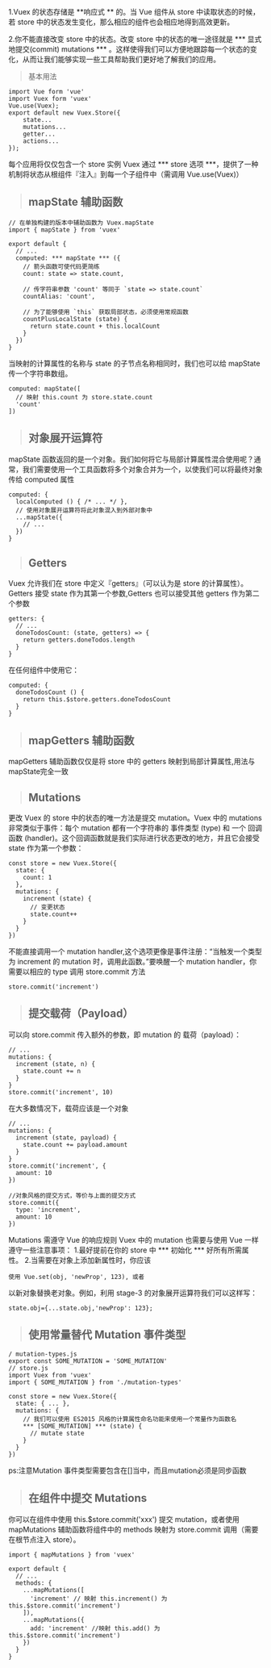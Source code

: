 1.Vuex 的状态存储是 **响应式 ** 的。当 Vue 组件从 store 中读取状态的时候，若 store 中的状态发生变化，那么相应的组件也会相应地得到高效更新。

2.你不能直接改变 store 中的状态。改变 store 中的状态的唯一途径就是 *** 显式地提交(commit) mutations *** 。这样使得我们可以方便地跟踪每一个状态的变化，从而让我们能够实现一些工具帮助我们更好地了解我们的应用。
>基本用法
>
	import Vue form 'vue'
	import Vuex form 'vuex'
	Vue.use(Vuex);
	export default new Vuex.Store({
		state...
		mutations...
		getter...
		actions...
	});

每个应用将仅仅包含一个 store 实例
Vuex 通过 *** store 选项 ***，提供了一种机制将状态从根组件『注入』到每一个子组件中（需调用 Vue.use(Vuex)）
>
> ## mapState 辅助函数
>
	// 在单独构建的版本中辅助函数为 Vuex.mapState
	import { mapState } from 'vuex'

	export default {
	  // ...
	  computed: *** mapState *** ({
	    // 箭头函数可使代码更简练
	    count: state => state.count,

	    // 传字符串参数 'count' 等同于 `state => state.count`
	    countAlias: 'count',

	    // 为了能够使用 `this` 获取局部状态，必须使用常规函数
	    countPlusLocalState (state) {
	      return state.count + this.localCount
	    }
	  })
	}
>
当映射的计算属性的名称与 state 的子节点名称相同时，我们也可以给 mapState 传一个字符串数组。
>
>
	computed: mapState([
	  // 映射 this.count 为 store.state.count
	  'count'
	])
>
> ## 对象展开运算符
mapState 函数返回的是一个对象。我们如何将它与局部计算属性混合使用呢？通常，我们需要使用一个工具函数将多个对象合并为一个，以使我们可以将最终对象传给 computed 属性
>
	computed: {
	  localComputed () { /* ... */ },
	  // 使用对象展开运算符将此对象混入到外部对象中
	  ...mapState({
	    // ...
	  })
	}
>	
> ## Getters
Vuex 允许我们在 store 中定义『getters』（可以认为是 store 的计算属性）。Getters 接受 state 作为其第一个参数,Getters 也可以接受其他 getters 作为第二个参数
>
	getters: {
	  // ...
	  doneTodosCount: (state, getters) => {
	    return getters.doneTodos.length
	  }
	}
在任何组件中使用它：
>
	computed: {
	  doneTodosCount () {
	    return this.$store.getters.doneTodosCount
	  }
	}
> ## mapGetters 辅助函数
mapGetters 辅助函数仅仅是将 store 中的 getters 映射到局部计算属性,用法与mapState完全一致
> ## Mutations
更改 Vuex 的 store 中的状态的唯一方法是提交 mutation。Vuex 中的 mutations 非常类似于事件：每个 mutation 都有一个字符串的 事件类型 (type) 和 一个 回调函数 (handler)。这个回调函数就是我们实际进行状态更改的地方，并且它会接受 state 作为第一个参数：
>
	const store = new Vuex.Store({
	  state: {
	    count: 1
	  },
	  mutations: {
	    increment (state) {
	      // 变更状态
	      state.count++
	    }
	  }
	})

不能直接调用一个 mutation handler,这个选项更像是事件注册：“当触发一个类型为 increment 的 mutation 时，调用此函数。”要唤醒一个 mutation handler，你需要以相应的 type 调用 store.commit 方法
>
	store.commit('increment')
> ## 提交载荷（Payload）
可以向 store.commit 传入额外的参数，即 mutation 的 载荷（payload）：
>
	// ...
	mutations: {
	  increment (state, n) {
	    state.count += n
	  }
	}
	store.commit('increment', 10)
在大多数情况下，载荷应该是一个对象
>
	// ...
	mutations: {
	  increment (state, payload) {
	    state.count += payload.amount
	  }
	}
	store.commit('increment', {
	  amount: 10
	})
	
	//对象风格的提交方式，等价与上面的提交方式
	store.commit({
	  type: 'increment',
	  amount: 10
	})
Mutations 需遵守 Vue 的响应规则
Vuex 中的 mutation 也需要与使用 Vue 一样遵守一些注意事项：
1.最好提前在你的 store 中 *** 初始化 *** 好所有所需属性。
2.当需要在对象上添加新属性时，你应该
>
	使用 Vue.set(obj, 'newProp', 123), 或者 
以新对象替换老对象。例如，利用 stage-3 的对象展开运算符我们可以这样写：
>
	state.obj={...state.obj,'newProp': 123};
> ## 使用常量替代 Mutation 事件类型
>
	/ mutation-types.js
	export const SOME_MUTATION = 'SOME_MUTATION'
	// store.js
	import Vuex from 'vuex'
	import { SOME_MUTATION } from './mutation-types'

	const store = new Vuex.Store({
	  state: { ... },
	  mutations: {
	    // 我们可以使用 ES2015 风格的计算属性命名功能来使用一个常量作为函数名
	    *** [SOME_MUTATION] *** (state) {
	      // mutate state
	    }
	  }
	})
ps:注意Mutation 事件类型需要包含在[]当中，而且mutation必须是同步函数

> ## 在组件中提交 Mutations

你可以在组件中使用 this.$store.commit('xxx') 提交 mutation，或者使用 mapMutations 辅助函数将组件中的 methods 映射为 store.commit 调用（需要在根节点注入 store）。
>
	import { mapMutations } from 'vuex'

	export default {
	  // ...
	  methods: {
	    ...mapMutations([
	      'increment' // 映射 this.increment() 为 this.$store.commit('increment')
	    ]),
	    ...mapMutations({
	      add: 'increment' //映射 this.add() 为 this.$store.commit('increment')
	    })
	  }
	}